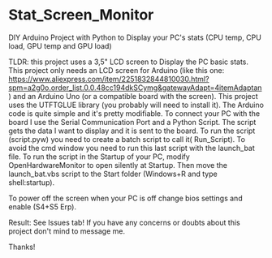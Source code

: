 # Stat_Screen_Monitor
DIY Arduino Project with Python to Display your PC's stats (CPU temp, CPU load, GPU temp and GPU load)

TLDR: this project uses a 3,5" LCD screen to Display the PC basic stats. This project only needs an LCD screen for Arduino (like this one: https://www.aliexpress.com/item/2251832844810030.html?spm=a2g0o.order_list.0.0.48cc194dkSCymg&gatewayAdapt=4itemAdaptan) and an Arduino Uno (or a compatible board with the screen).
This project uses the UTFTGLUE library (you probably will need to install it). The Arduino code is quite simple and it's pretty modifiable.
To connect your PC with the board I use the Serial Communication Port and a Python Script. The script gets the data I want to display and it is sent to the board.
To run the script (script.pyw) you need to create a batch script to call it( Run_Script). To avoid the cmd window you need to run this last script with the launch_bat file.
To run the script in the Startup of your PC, modify OpenHardwareMonitor to open silently at Startup.
Then move the launch_bat.vbs script to the Start folder (Windows+R and type shell:startup).

To power off the screen when your PC is off change bios settings and enable (S4+S5 Erp).

Result: See Issues tab!
If you have any concerns or doubts about this project don't mind to message me.

Thanks!
